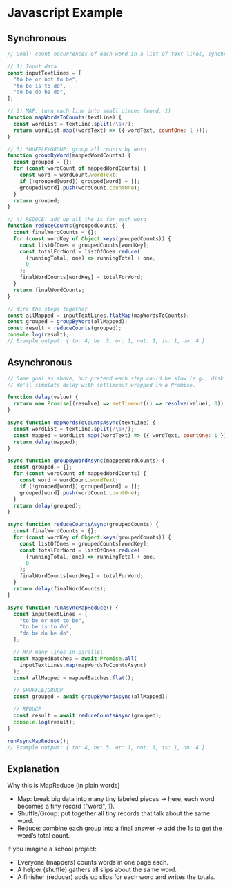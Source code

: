 # Javascript Example

## Synchronous

```javascript
// Goal: count occurrences of each word in a list of text lines, synchronously.

// 1) Input data
const inputTextLines = [
  "to be or not to be",
  "to be is to do",
  "do be do be do",
];

// 2) MAP: turn each line into small pieces (word, 1)
function mapWordsToCounts(textLine) {
  const wordList = textLine.split(/\s+/);
  return wordList.map((wordText) => ({ wordText, countOne: 1 }));
}

// 3) SHUFFLE/GROUP: group all counts by word
function groupByWord(mappedWordCounts) {
  const grouped = {};
  for (const wordCount of mappedWordCounts) {
    const word = wordCount.wordText;
    if (!grouped[word]) grouped[word] = [];
    grouped[word].push(wordCount.countOne);
  }
  return grouped;
}

// 4) REDUCE: add up all the 1s for each word
function reduceCounts(groupedCounts) {
  const finalWordCounts = {};
  for (const wordKey of Object.keys(groupedCounts)) {
    const listOfOnes = groupedCounts[wordKey];
    const totalForWord = listOfOnes.reduce(
      (runningTotal, one) => runningTotal + one,
      0
    );
    finalWordCounts[wordKey] = totalForWord;
  }
  return finalWordCounts;
}

// Wire the steps together
const allMapped = inputTextLines.flatMap(mapWordsToCounts);
const grouped = groupByWord(allMapped);
const result = reduceCounts(grouped);
console.log(result);
// Example output: { to: 4, be: 5, or: 1, not: 1, is: 1, do: 4 }
```

## Asynchronous

```javascript
// Same goal as above, but pretend each step could be slow (e.g., disk or network).
// We'll simulate delay with setTimeout wrapped in a Promise.

function delay(value) {
  return new Promise((resolve) => setTimeout(() => resolve(value), 0));
}

async function mapWordsToCountsAsync(textLine) {
  const wordList = textLine.split(/\s+/);
  const mapped = wordList.map((wordText) => ({ wordText, countOne: 1 }));
  return delay(mapped);
}

async function groupByWordAsync(mappedWordCounts) {
  const grouped = {};
  for (const wordCount of mappedWordCounts) {
    const word = wordCount.wordText;
    if (!grouped[word]) grouped[word] = [];
    grouped[word].push(wordCount.countOne);
  }
  return delay(grouped);
}

async function reduceCountsAsync(groupedCounts) {
  const finalWordCounts = {};
  for (const wordKey of Object.keys(groupedCounts)) {
    const listOfOnes = groupedCounts[wordKey];
    const totalForWord = listOfOnes.reduce(
      (runningTotal, one) => runningTotal + one,
      0
    );
    finalWordCounts[wordKey] = totalForWord;
  }
  return delay(finalWordCounts);
}

async function runAsyncMapReduce() {
  const inputTextLines = [
    "to be or not to be",
    "to be is to do",
    "do be do be do",
  ];

  // MAP many lines in parallel
  const mappedBatches = await Promise.all(
    inputTextLines.map(mapWordsToCountsAsync)
  );
  const allMapped = mappedBatches.flat();

  // SHUFFLE/GROUP
  const grouped = await groupByWordAsync(allMapped);

  // REDUCE
  const result = await reduceCountsAsync(grouped);
  console.log(result);
}

runAsyncMapReduce();
// Example output: { to: 4, be: 5, or: 1, not: 1, is: 1, do: 4 }
```

## Explanation

Why this is MapReduce (in plain words)

- Map: break big data into many tiny labeled pieces → here, each word becomes a tiny record ("word", 1).
- Shuffle/Group: put together all tiny records that talk about the same word.
- Reduce: combine each group into a final answer → add the 1s to get the word’s total count.

If you imagine a school project:

- Everyone (mappers) counts words in one page each.
- A helper (shuffle) gathers all slips about the same word.
- A finisher (reducer) adds up slips for each word and writes the totals.
